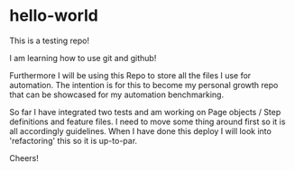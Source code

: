 # hello-world
This is a testing repo!

I am learning how to use git and github!

Furthermore I will be using this Repo to store all the files I use for automation. The intention is for this to become my personal growth repo that can be showcased for my automation benchmarking. 

So far I have integrated two tests and am working on Page objects / Step definitions and feature files. I need to move some thing around first so it is all accordingly guidelines. When I have done this deploy I will look into 'refactoring' this so it is up-to-par.

Cheers! 
